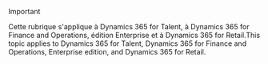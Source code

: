 > [!IMPORTANT]
> <span data-ttu-id="6f2f8-101">Cette rubrique s'applique à Dynamics 365 for Talent, à Dynamics 365 for Finance and Operations, édition Enterprise et à Dynamics 365 for Retail.</span><span class="sxs-lookup"><span data-stu-id="6f2f8-101">This topic applies to Dynamics 365 for Talent, Dynamics 365 for Finance and Operations, Enterprise edition, and Dynamics 365 for Retail.</span></span> 
